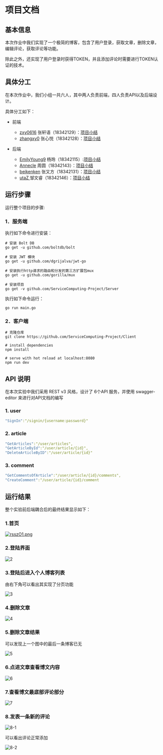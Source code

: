 # 项目文档

## 基本信息

本次作业中我们实现了一个极简的博客，包含了用户登录，获取文章，删除文章，编辑评论，获取评论等功能。

除此之外，还实现了用户登录时获得TOKEN，并且添加评论时需要进行TOKEN认证的技术。

## 具体分工

在本次作业中，我们小组一共六人，其中两人负责前端，四人负责API以及后端设计。

具体分工如下：

- 前端
  - [zxy0616](https://github.com/orgs/ServiceComputing-Project/people/zxy0616) 张轩语（18342129）：[项目小结](https://blog.csdn.net/qq_43233275/article/details/111556495)
  - [zhangxy0](https://github.com/orgs/ServiceComputing-Project/people/zhangxy0) 张心悦（18342128）：[项目小结](https://blog.csdn.net/weixin_43985359/article/details/111567422)

- 后端
  - [EmilyYoung9](https://github.com/orgs/ServiceComputing-Project/people/EmilyYoung9) 杨玲（18342115）:[项目小结](https://shimo.im/docs/vTYDgPWXqX8QJPKy)
  - [Annecle](https://github.com/orgs/ServiceComputing-Project/people/Annecle)  周圆（18342143）：[项目小结](https://shimo.im/docs/JQW8QhdtX9GCdDxQ/)
  - [beikenken](https://github.com/orgs/ServiceComputing-Project/people/beikenken) 张又方（18342131）：[项目小结](https://blog.csdn.net/weixin_43227340/article/details/111558288)
  - [utaZ ](https://github.com/orgs/ServiceComputing-Project/people/utaZ) 邹文睿（18342146）：[项目小结](https://blog.csdn.net/weixin_45683170/article/details/111563379)



## 运行步骤

运行整个项目的步骤:

### 1．服务端

执行如下命令进行安装：

```
# 安装 Bolt DB
go get -u github.com/boltdb/bolt

# 安装 JWT 模块
go get -u github.com/dgrijalva/jwt-go

# 安装执行http请求的路由和分发的第三方扩展包mux
go get -u github.com/gorilla/mux

# 安装项目
go get -v github.com/ServiceComputing-Project/Server
```

执行如下命令运行：

```
go run main.go
```

### 2．客户端

```
# 克隆仓库
git clone https://github.com/ServiceComputing-Project/Client

# install dependencies
npm install

# serve with hot reload at localhost:8080
npm run dev
```

## API 说明

在本次实验中我们采用 REST v3 风格，设计了 6个API 服务，并使用 swagger-editor 来进行对API文档的编写

### 1. user

```yaml
"SignIn":"/signin/{username:password}"
```

### 2. article

```yaml
"GetArticles":"/user/articles",
"GetArticleById":"/user/article/{id}",
"DeleteArticleByID":"/user/article/{id}"
```

### 3. comment

```yaml
"GetCommentsOfArticle":"/user/article/{id}/comments",
"CreateComment":"/user/article/{id}/comment
```



## 运行结果

整个实验前后端耦合后的最终结果显示如下：

### 1.首页     

[![rsszO1.png](https://s3.ax1x.com/2020/12/23/rsszO1.png)](https://imgchr.com/i/rsszO1)

### 2.登陆界面       

![2](image/2.png)

### 3.登陆后进入个人博客列表

由右下角可以看出其实现了分页功能        

![3](image/3.png)       

### 4.删除文章        

![4](image/4.png)

### 5.删除文章结果

可以发现上一个图中的最后一条博客已无       

![5](image/5.png)

### 6.点进文章查看博文内容        

![6](image/6.png)       

### 7.查看博文最底部评论部分       

![7](image/7.png)       

### 8.发表一条新的评论       

![8-1](image/8-1.jpg)

可以看出评论正常添加       

 ![8-2](image/8-2.png)      



